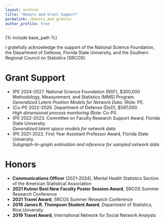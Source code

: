 ```yaml
--- 
layout: archive
title: "Honors and Grant Support"
permalink: /honors_and_grants/
author_profile: true
---
```


{% include base_path %}

I gratefully acknowledge the support of the National Science Foundation, the Department of Defense, 
Florida State University, 
and the Southern Regional Council on Statistics (SRCOS). 


Grant Support 
======
<ul>
<li>
(PI) 2024-2027. National Science Foundation (NSF), $300,000<br>
Methodology, Measurement, and Statistics (MMS) Program.<br> 
<i>Generalized Latent Position Models for Network Data.</i> (Role: PI). 
</li>
<li>
(Co-PI) 2022-2026. Department of Defense (DoD), $597,000.<br>
<i>High dimensional process monitoring</i> (Role: Co-PI). 
</li>
<li>
(PI) 2022-2023. 
Committee on Faculty Research Support Award, Florida State University.<br>
<i>Generalized latent space models for network data.</i>
</li>
<li>
(PI) 2021-2022. First Year Assistant Professor Award, Florida State University.<br>
<i>Subgraph-to-graph estimation and inference for sampled network data</i>
</li>
</ul>


Honors
=========
<ul>
<li>
<b>Communications Officer</b> (2021-2024), Mental Health Statistics Section of the American Statistical Association 
</li>
<li>
<b>2021 Kutner Best New Faculty Poster Session Award</b>, SRCOS Summer Research Conference
</li>
<li>
<b>2021 Travel Award</b>, SRCOS Summer Research Conference
</li>
<li>
<b>2019 James R. Thompson Student Award</b>, Department of Statistics, Rice University
</li>
<li>
<b>2019 Travel Award</b>, International Network for Social Network Analysts
</li>
</ul>



